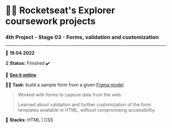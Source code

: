 # 👨‍🚀 Rocketseat's Explorer coursework projects

### 4th Project - Stage 03 - Forms, validation and customization

---

📅 **19.04.2022**

⏳ **Status:** Finished ✔️

🔗 **[See it online](https://bpires.github.io/rocketseat-explorer/project-04/)**

👨‍💻 **Task:** build a sample form from a given [Figma model](https://www.figma.com/file/sgcJKpGAeVqh7rf2pwsOd9/Explorer-Stage-03-Projeto-01)

> Worked with forms to capture data from the web.
> 
> Learned about validation and further customization of the form templates available in HTML, without compromising accessibility.

🌱 **Stacks:** HTML | CSS
